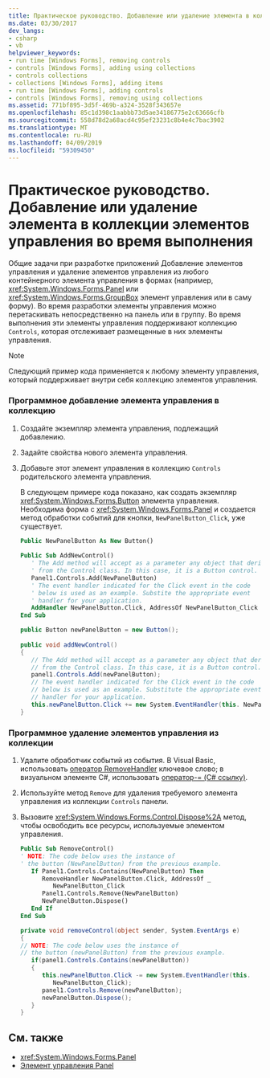 ```yaml
---
title: Практическое руководство. Добавление или удаление элемента в коллекции элементов управления во время выполнения
ms.date: 03/30/2017
dev_langs:
- csharp
- vb
helpviewer_keywords:
- run time [Windows Forms], removing controls
- controls [Windows Forms], adding using collections
- controls collections
- collections [Windows Forms], adding items
- run time [Windows Forms], adding controls
- controls [Windows Forms], removing using collections
ms.assetid: 771bf895-3d5f-469b-a324-3528f343657e
ms.openlocfilehash: 85c1d398c1aabbb73d5ae34186775e2c63666cfb
ms.sourcegitcommit: 558d78d2a68acd4c95ef23231c8b4e4c7bac3902
ms.translationtype: MT
ms.contentlocale: ru-RU
ms.lasthandoff: 04/09/2019
ms.locfileid: "59309450"
---
```

# <a name="how-to-add-to-or-remove-from-a-collection-of-controls-at-run-time"></a>Практическое руководство. Добавление или удаление элемента в коллекции элементов управления во время выполнения
Общие задачи при разработке приложений Добавление элементов управления и удаление элементов управления из любого контейнерного элемента управления в формах (например, <xref:System.Windows.Forms.Panel> или <xref:System.Windows.Forms.GroupBox> элемент управления или в саму форму). Во время разработки элементы управления можно перетаскивать непосредственно на панель или в группу. Во время выполнения эти элементы управления поддерживают коллекцию `Controls`, которая отслеживает размещенные в них элементы управления.  
  
> [!NOTE]
>  Следующий пример кода применяется к любому элементу управления, который поддерживает внутри себя коллекцию элементов управления.  
  
### <a name="to-add-a-control-to-a-collection-programmatically"></a>Программное добавление элемента управления в коллекцию  
  
1. Создайте экземпляр элемента управления, подлежащий добавлению.  
  
2. Задайте свойства нового элемента управления.  
  
3. Добавьте этот элемент управления в коллекцию `Controls` родительского элемента управления.  
  
     В следующем примере кода показано, как создать экземпляр <xref:System.Windows.Forms.Button> элемента управления. Необходима форма с <xref:System.Windows.Forms.Panel> и создается метод обработки событий для кнопки, `NewPanelButton_Click`, уже существует.  
  
    ```vb  
    Public NewPanelButton As New Button()  
  
    Public Sub AddNewControl()  
       ' The Add method will accept as a parameter any object that derives  
       ' from the Control class. In this case, it is a Button control.  
       Panel1.Controls.Add(NewPanelButton)  
       ' The event handler indicated for the Click event in the code   
       ' below is used as an example. Substite the appropriate event  
       ' handler for your application.  
       AddHandler NewPanelButton.Click, AddressOf NewPanelButton_Click  
    End Sub  
    ```  
  
    ```csharp  
    public Button newPanelButton = new Button();  
  
    public void addNewControl()  
    {   
       // The Add method will accept as a parameter any object that derives  
       // from the Control class. In this case, it is a Button control.  
       panel1.Controls.Add(newPanelButton);  
       // The event handler indicated for the Click event in the code   
       // below is used as an example. Substitute the appropriate event  
       // handler for your application.  
       this.newPanelButton.Click += new System.EventHandler(this. NewPanelButton_Click);  
    }  
    ```  
  
### <a name="to-remove-controls-from-a-collection-programmatically"></a>Программное удаление элементов управления из коллекции  
  
1. Удалите обработчик событий из события. В Visual Basic, использовать [оператор RemoveHandler](~/docs/visual-basic/language-reference/statements/removehandler-statement.md) ключевое слово; в визуальном элементе C#, использовать [оператор-= (C# ссылку)](~/docs/csharp/language-reference/operators/subtraction-assignment-operator.md).  
  
2. Используйте метод `Remove` для удаления требуемого элемента управления из коллекции `Controls` панели.  
  
3. Вызовите <xref:System.Windows.Forms.Control.Dispose%2A> метод, чтобы освободить все ресурсы, используемые элементом управления.  
  
    ```vb  
    Public Sub RemoveControl()  
    ' NOTE: The code below uses the instance of   
    ' the button (NewPanelButton) from the previous example.  
       If Panel1.Controls.Contains(NewPanelButton) Then  
          RemoveHandler NewPanelButton.Click, AddressOf _   
             NewPanelButton_Click  
          Panel1.Controls.Remove(NewPanelButton)  
          NewPanelButton.Dispose()  
       End If  
    End Sub  
    ```  
  
    ```csharp  
    private void removeControl(object sender, System.EventArgs e)  
    {  
    // NOTE: The code below uses the instance of   
    // the button (newPanelButton) from the previous example.  
       if(panel1.Controls.Contains(newPanelButton))  
       {  
          this.newPanelButton.Click -= new System.EventHandler(this.   
             NewPanelButton_Click);  
          panel1.Controls.Remove(newPanelButton);  
          newPanelButton.Dispose();  
       }  
    }  
    ```  
  
## <a name="see-also"></a>См. также

- <xref:System.Windows.Forms.Panel>
- [Элемент управления Panel](panel-control-windows-forms.md)
